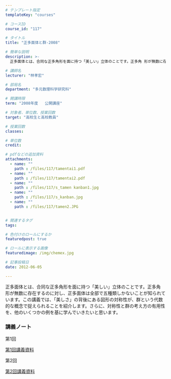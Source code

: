 ```yaml
---
# テンプレート指定
templateKey: "courses"

# コースID
course_id: "117"

# タイトル
title: "正多面体と群-2008"

# 簡単な説明
description: >-
  正多面体とは、合同な正多角形を面に持つ「美しい」立体のことです。正多角 形が無数に存在するのに対し、正多面体は全部で五種類しかないことが知られています。この講義では、「美しさ」の背後にある図形の対称性...

# 講師名
lecturer: "林孝宏"

# 部局名
department: "多元数理科学研究科"

# 開講時限
term: "2008年度	公開講座"

# 対象者、単位数、授業回数
target: "高校生と高校教員"

# 授業回数
classes: 

# 単位数
credit: 

# pdfなどの追加資料
attachments: 
  - name: "" 
    path : /files/117/tamentai1.pdf
  - name: "" 
    path : /files/117/tamentai2.pdf
  - name: "" 
    path : /files/117/s_tamen kanban1.jpg
  - name: "" 
    path : /files/117/s_kanban.jpg
  - name: "" 
    path : /files/117/tamen2.JPG


# 関連するタグ
tags:

# 色付けのロールにするか
featuredpost: true

# ロールに表示する画像
featuredimage: /img/chemex.jpg

# 記事投稿日
date: 2012-06-05

---
```

正多面体とは、合同な正多角形を面に持つ「美しい」立体のことです。正多角 形が無数に存在するのに対し、正多面体は全部で五種類しかないことが知られています。この講義では、「美しさ」の背後にある図形の対称性が、群という代数的な概念で捉えられることを紹介します。さらに、対称性と群の考え方の有用性を、他のいくつかの例を基に学んでいきたいと思います。




### 講義ノート

第1回 


[第1回講義資料](/files/117/tamentai1.pdf) 

第2回 


[第2回講義資料](/files/117/tamentai2.pdf) 


